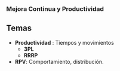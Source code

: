 ### Mejora Continua y Productividad 


## Temas

- **Productividad** : Tiempos y movimientos
    -   **3PL**
    - **RRRP**
- **RPV**: Comportamiento, distribución. 
